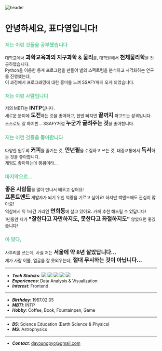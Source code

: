 ![header](https://capsule-render.vercel.app/api?type=waving&height=300&color=gradient&text=Hi%20%20there%20!&animation=fadeIn&descAlignY=35)

<div>
<h1>안녕하세요, 표다영입니다!</h1>
<h3><font color="#66cc99">저는 이런 것들을 공부했습니다</font color></h3>
대학교에서 <strong><font size=4>과학교육과의 지구과학 & 물리</font size></strong>를, 대학원에서 <strong><font size=4>천체물리학</font size></strong>을 전공하였습니다.<br>
Python을 이용한 통계 프로그램을 만들어 별의 스펙트럼을 분석하고 시각화하는 연구를 진행했는데, <br>
이 과정에서 프로그래밍에 대한 흥미를 느껴 SSAFY까지 오게 되었습니다.

<h3><strong><font color="#66cc99">저는 이런 사람입니다</font color></strong></h3>
저의 MBTI는 <strong><font size=4>INTP</font size></strong>입니다.<br>
새로운 분야에 <strong><font size=4>도전</font size></strong>하는 것을 좋아하고, 한번 빠지면 <strong><font size=4>끝까지</font size></strong> 파고드는 성격입니다.<br>
스스로도 잘 하지만... SSAFY처럼 <strong><font size=4>누군가 굴려주는 것</font size></strong>을 좋아합니다.

<h3><strong><font color="#66cc99">저는 이런 것들을 좋아합니다</font color></strong></h3>
다양한 원두의 <strong><font size=4>커피</font size></strong>를 즐기는 것, 
<strong><font size=4>만년필</font size></strong>을 수집하고 쓰는 것, 
대중교통에서 <strong><font size=4>독서</font size></strong>하는 것을 좋아합니다.<br>
게임도 좋아하는데 <s>망겜</s>이라...

<h3><strong><font color="#66cc99">마지막으로...</font color></strong></h3>
<strong><font size=4>좋은 사람들</font size></strong>을 많이 만나서 배우고 싶어요!<br>
<strong><font size=4>프론트엔드</font size></strong> 개발자가 되기 위한 역량을 기르고 싶어요! 하지만 백엔드에도 관심이 많아요!<br>
역삼에서 약 1시간 거리인 <strong><font size=4>연희동</font size></strong>에 살고 있어요. 카페 추천 해드릴 수 있답니다!<br>
1년동안 제가 <strong><font size=4>"잘한다고 자만하지도, 못한다고 좌절하지도"</font size></strong> 않았으면 좋겠습니다!

<h3><strong><font color="#66cc99">아 맞다,</font color></strong></h3>
사투리를 쓰는데, 사실 저는 <strong><font size=4>서울에 약 8년 살았답니다...</font size></strong><br>
제가 사람 이름, 얼굴을 잘 못외우는데, <strong><font size=4>절대 무시하는 것이 아닙니다...</font size></strong>
 
---

- ***Tech Statcks***: <img src="https://img.shields.io/badge/Python-3776AB?style=flat&logo=Python&logoColor=white"> <img src="https://img.shields.io/badge/Numpy-013243?style=flat&logo=Python&logoColor=white"> <img src="https://img.shields.io/badge/Pandas-150458?style=flat&logo=Pandas&logoColor=white"> <img src="https://img.shields.io/badge/Scipy-8CAAE6?style=flat&logo=Scipy&logoColor=white"> <img src="https://img.shields.io/badge/Java-007396?style=flat&logo=Java&logoColor=white">
- ***Experiences***: Data Analysis & Visualization
- ***Interest***: Frontend

---

- ***Birthday***: 1997.02.05
- ***MBTI***: INTP
- ***Hobby***: Coffee, Book, Fountainpen, Game

---

- ***BS***: Science Education (Earth Science & Physics)
- ***MS***: Astrophysics
---
- ***Contact***: dayoungpyo@gmail.com

</div> 

